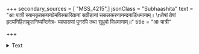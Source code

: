 +++
secondary_sources = [ "MSS_4215",]
jsonClass = "Subhaashita"
text = "आः पात्री स्यामकृतकघनप्रेमविस्फारितानां सव्रीडानां सकलकरणानन्दनाडिंधमानाम्।  \nतेषां तेषां हृदयनिहिताकूतनिष्यन्दिनेत्र- व्यापाराणां पुनरपि तथा सुभ्रुवो विभ्रमाणाम्॥"
title = "आः पात्री"

+++

<details><summary>Text</summary>

आः पात्री स्यामकृतकघनप्रेमविस्फारितानां सव्रीडानां सकलकरणानन्दनाडिंधमानाम्।  
तेषां तेषां हृदयनिहिताकूतनिष्यन्दिनेत्र- व्यापाराणां पुनरपि तथा सुभ्रुवो विभ्रमाणाम्॥
</details>
